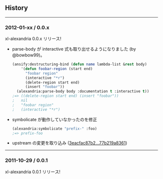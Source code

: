 ## History

---

### 2012-01-xx / 0.0.x

xl-alexandria 0.0.x リリース!

  * parse-body が interactive 式も取り出せるようになりました (by @bowbow99)。

    ```lisp
    (ansify:destructuring-bind (defun name lambda-list &rest body)
        '(defun foobar-region (start end)
          "foobar region"
          (interactive "*r")
          (delete-region start end)
          (insert "foobar"))
      (alexandria:parse-body body :documentation t :interactive t))
    ;=> ((delete-region start end) (insert "foobar"))
    ;   nil
    ;   "foobar region"
    ;   (interactive "*r")
    ```

  * symbolicate が動作していなかったのを修正

    ```lisp
    (alexandria:symbolicate "prefix-" :foo)
    ;=> prefix-foo
    ```

  * upstream の変更を取り込み ([3eacfac87b2...77b219a8361](https://github.com/miyamuko/xl-alexandria/compare/3eacfac87b27654f7ca9eeaf1ce40344b8136b03...77b219a8361b9549aeb8941afc945fa2e3c84eb9))


---

### 2011-10-29 / 0.0.1

xl-alexandria 0.0.1 リリース!
